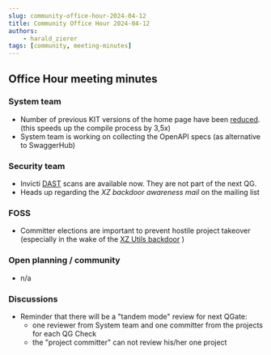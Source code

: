 ```yaml
---
slug: community-office-hour-2024-04-12
title: Community Office Hour 2024-04-12
authors: 
    - harald_zierer
tags: [community, meeting-minutes]
---
```


## Office Hour meeting minutes

### System team

- Number of previous KIT versions of the home page have been [reduced](https://github.com/eclipse-tractusx/eclipse-tractusx.github.io/pull/840). (this speeds up the compile process by 3,5x)
- System team is working on collecting the OpenAPI specs (as alternative to SwaggerHub)


### Security team

- Invicti [DAST](https://www.invicti.com/learn/dynamic-application-security-testing-dast/) scans are available now. They are not part of the next QG.
- Heads up regarding the *XZ backdoor awareness mail* on the mailing list


### FOSS

- Committer elections are important to prevent hostile project takeover (especially in the wake of the [XZ Utils backdoor](https://nvd.nist.gov/vuln/detail/CVE-2024-3094) )

### Open planning / community

- n/a

### Discussions

- Reminder that there will be a "tandem mode" review for next QGate:
  - one reviewer from System team and one committer from the projects for each QG Check
  - the "project committer" can not review his/her one project

